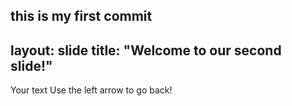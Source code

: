 this is my first commit
---
layout: slide
title: "Welcome to our second slide!"
---
Your text
Use the left arrow to go back!
